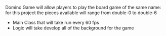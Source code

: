 Domino Game will allow players to play the board game of the same name: for this project the pieces available will range from double-0 to double-6

- Main Class that will take run every 60 fps
- Logic will take develop all of the background for the game
